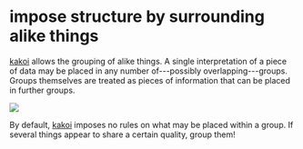 # impose structure by surrounding alike things #

[kakoi](kakoi.html) allows the grouping of alike things. A single interpretation
of a piece of data may be placed in any number of---possibly
overlapping---groups. Groups themselves are treated as pieces of information
that can be placed in further groups.

![](images/alike-and-unalike.png)

By default, [kakoi](kakoi.html) imposes no rules on what may be placed within a
group. If several things appear to share a certain quality, group them!
